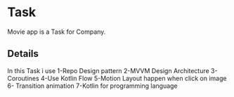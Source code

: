 # Task

Movie app is a Task for  Company.

## Details

In this Task i use
1-Repo Design pattern
2-MVVM Design Architecture
3-Coroutines
4-Use Kotlin Flow
5-Motion Layout happen when click on image
6- Transition animation
7-Kotlin for programming language

